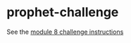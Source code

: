# prophet-challenge

See the [module 8 challenge instructions](module-8-challenge-instructions.md)

